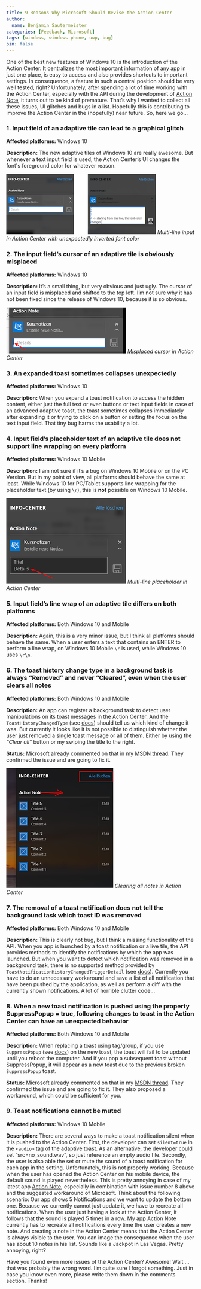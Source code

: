 ```yaml
---
title: 9 Reasons Why Microsoft Should Revise the Action Center
author:
  name: Benjamin Sautermeister
categories: [Feedback, Microsoft]
tags: [windows, windows phone, uwp, bug]
pin: false
---
```


One of the best new features of Windows 10 is the introduction of the Action Center. It centralizes the most important
information of any app in just one place, is easy to access and also provides shortcuts to important settings.
In consequence, a feature in such a central position should be very well tested, right? Unfortunately, 
after spending a lot of time working with the Action Center,
especially with the API during the development of [Action Note](https://www.microsoft.com/store/apps/9NBLGGH6C03H?ocid=badge), it turns out to be kind of premature.
That’s why I wanted to collect all these issues, UI glitches and bugs in a list.
Hopefully this is contributing to improve the Action Center in the (hopefully) near future. So, here we go…

### 1. Input field of an adaptive tile can lead to a graphical glitch

**Affected platforms:** Windows 10

**Description:** The new adaptive tiles of Windows 10 are really awesome. But whenever a text input field is used,
the Action Center’s UI changes the font's foreground color for whatever reason.

![Action Center Glitch](/assets/img/posts/2015/multi-line-glitch-empty.png)
_Multi-line input in Action Center with unexpectedly inverted font color_

### 2. The input field’s cursor of an adaptive tile is obviously misplaced

**Affected platforms:** Windows 10

**Description:** It’s a small thing, but very obvious and just ugly. The cursor of an input field is misplaced
and shifted to the top left. I’m not sure why it has not been fixed since the release of Windows 10,
because it is so obvious.

![Action Center Cursor](/assets/img/posts/2015/misplaced-cursor.png)
_Misplaced cursor in Action Center_

### 3. An expanded toast sometimes collapses unexpectedly

**Affected platforms:** Windows 10

**Description:** When you expand a toast notification to access the hidden content, either just the full text
or even buttons or text input fields in case of an advanced adaptive toast, the toast sometimes collapses
immediately after expanding it or trying to click on a button or setting the focus on the text input field.
That tiny bug harms the usability a lot.

### 4. Input field’s placeholder text of an adaptive tile does not support line wrapping on every platform

**Affected platforms:** Windows 10 Mobile

**Description:** I am not sure if it’s a bug on Windows 10 Mobile or on the PC Version. But in my point of view,
all platforms should behave the same at least. While Windows 10 for PC/Tablet supports line wrapping for
the placeholder text (by using `\r`), this is **not** possible on Windows 10 Mobile.

![Action Center Cursor](/assets/img/posts/2015/multi-line-placeholder.png)
_Multi-line placeholder in Action Center_

### 5. Input field’s line wrap of an adaptive tile differs on both platforms

**Affected platforms:** Both Windows 10 and Mobile

**Description:** Again, this is a very minor issue, but I think all platforms should behave the same.
When a user enters a text that contains an ENTER to perform a line wrap, on Windows 10 Mobile `\r` is used,
while Windows 10 uses `\r\n`.

### 6. The toast history change type in a background task is always “Removed” and never “Cleared”, even when the user clears all notes

**Affected platforms:** Both Windows 10 and Mobile

**Description:** An app can register a background task to detect user manipulations on its toast messages in the Action Center.
And the `ToastHistoryChangedType` (see [docs](https://msdn.microsoft.com/EN-US/library/windows/apps/windows.ui.notifications.toasthistorychangedtype.aspx))
should tell us which kind of change it was. But currently it looks like it is not possible to distinguish whether the user just
removed a single toast message or all of them. Either by using the _“Clear all”_ button or my swiping the title to the right.

**Status:** Microsoft already commented on that in my [MSDN thread](https://social.msdn.microsoft.com/Forums/windowsapps/de-DE/ca1c3504-af74-4d22-931e-8d3ca7c8c151/toasthistorychangedtype-is-always-removed-when-doing-changed-in-the-action-center?forum=wpdevelop).
They confirmed the issue and are going to fix it.

![Action Center Cursor](/assets/img/posts/2015/action-center-clear.png)
_Clearing all notes in Action Center_

### 7. The removal of a toast notification does not tell the background task which toast ID was removed

**Affected platforms:** Both Windows 10 and Mobile

**Description:** This is clearly not bug, but I think a missing functionality of the API.
When you app is launched by a toast notification or a live tile, the API provides methods to identify
the notifications by which the app was launched. But when you want to detect which notification was removed
in a background task, there is no supported method provided by `ToastNotificationHistoryChangedTriggerDetail`
(see [docs](https://msdn.microsoft.com/EN-US/library/windows/apps/windows.ui.notifications.toastnotificationhistorychangedtriggerdetail.aspx)).
Currently you have to do an unnecessary workaround and save a list of all notification that have been pushed by the application,
as well as perform a diff with the currently shown notifications. A lot of horrible clutter code…

### 8. When a new toast notification is pushed using the property SuppressPopup = true, following changes to toast in the Action Center can have an unexpected behavior

**Affected platforms:** Both Windows 10 and Mobile

**Description:** When replacing a toast using tag/group, if you use `SuppressPopup` (see [docs](https://msdn.microsoft.com/en-us/library/windows.ui.notifications.toastnotification.suppresspopup.aspx)) on the new toast,
the toast will fail to be updated until you reboot the computer. And if you pop a subsequent toast without SuppressPopup,
it will appear as a new toast due to the previous broken `SuppressPopup` toast.

**Status:** Microsoft already commented on that in my [MSDN thread](https://social.msdn.microsoft.com/Forums/windowsapps/de-DE/d81a23bc-3c7d-4436-9f0f-7752694ea641/toastnotificationsuppresspopup-varies-behaviour-of-showing-toast-messages?forum=wpdevelop).
They confirmed the issue and are going to fix it. They also proposed a workaround, which could be sufficient for you.

### 9. Toast notifications cannot be muted

**Affected platforms:** Windows 10 Mobile

**Description:** There are several ways to make a toast notification silent when it is pushed to the Action Center.
First, the developer can set `silent=true` in the `<audio>` tag of the adaptive toast. As an alternative,
the developer could set “src=no_sound.wav”, so just reference an empty audio file. Secondly, the user is also able
the set or mute the sound of a toast notification for each app in the setting. Unfortunately, this is not properly working.
Because when the user has opened the Action Center on his mobile device, the default sound is played nevertheless.
This is pretty annoying in case of my latest app [Action Note](https://www.microsoft.com/store/apps/9NBLGGH6C03H?ocid=badge),
especially in combination with issue number 8 above and the suggested workaround of Microsoft. Think about the following scenario:
Our app shows 5 Notifications and we want to update the bottom one. Because we currently cannot just update it,
we have to recreate all notifications. When the user just having a look at the Action Center,
it follows that the sound is played 5 times in a row. My app Action Note currently has to recreate all notifications
every time the user creates a new note. And creating a note in the Action Center means that the Action Center
is always visible to the user. You can image the consequence when the user has about 10 notes in his list.
Sounds like a Jackpot in Las Vegas. Pretty annoying, right?

Have you found even more issues of the Action Center? Awesome! Wait … that was probably the wrong word. I’m quite sure I forgot something. Just in case you know even more, please write them down in the comments section. Thanks!